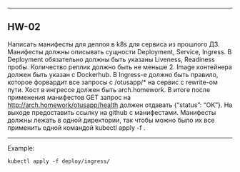 ***
HW-02
---

Написать манифесты для деплоя в k8s для сервиса из прошлого ДЗ. Манифесты должны описывать сущности Deployment, Service, Ingress. В Deployment обязательно должны быть указаны Liveness, Readiness пробы. Количество реплик должно быть не меньше 2. Image контейнера должен быть указан с Dockerhub. В Ingress-е должно быть правило, которое форвардит все запросы с /otusapp/* на сервис с rewrite-ом пути. Хост в ингрессе должен быть arch.homework. В итоге после применения манифестов GET запрос на http://arch.homework/otusapp/health должен отдавать {“status”: “OK”}. На выходе предоставить ссылку на github c манифестами. Манифесты должны лежать в одной директории, так чтобы можно было их все применить одной командой kubectl apply -f .
***

Example: 
~~~
kubectl apply -f deploy/ingress/
~~~
